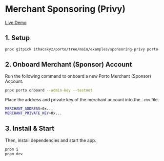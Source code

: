 # Merchant Sponsoring (Privy)

[Live Demo](https://sponsoring-privy-example.porto.workers.dev)

## 1. Setup

```sh
pnpx gitpick ithacaxyz/porto/tree/main/examples/sponsoring-privy porto-sponsoring-privy && cd porto-sponsoring-privy
```

## 2. Onboard Merchant (Sponsor) Account

Run the following command to onboard a new Porto Merchant (Sponsor) Account.

```sh
pnpx porto onboard --admin-key --testnet
```

Place the address and private key of the merchant account into the `.env` file.

```sh
MERCHANT_ADDRESS=0x...
MERCHANT_PRIVATE_KEY=0x...
```

## 3. Install & Start

Then, install dependencies and start the app.

```sh
pnpm i
pnpm dev
```
